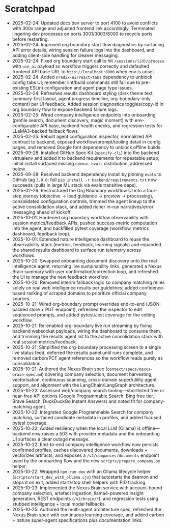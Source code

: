 # Scratchpad

- 2025-02-24: Updated docs dev server to port 4100 to avoid conflicts with 300x range and adjusted frontend link accordingly. Terminated lingering dev processes on ports 3001/3003/8000 to recycle ports before restarting.
- 2025-02-24: Improved org boundary start flow diagnostics by surfacing API error details, wiring session failure logs into the dashboard, and adding client-side handling for cleaner messaging.
- 2025-02-24: Fixed org boundary start call to hit `/sessions/{id}/process` with `use_ai` payload so workflow triggers correctly and defaulted frontend API base URL to `http://localhost:8000` when env is unset.
- 2025-02-24: Added `@radix-ui/react-tabs` dependency to unblock config tabs UI; remember lint/build commands still fail due to pre-existing ESLint configuration and agent page type issues.
- 2025-02-24: Refreshed results dashboard styling (dark theme text, summary-first layout, agent progress timeline, org-boundary-only content) per UI feedback. Added session diagnostics toggles/copy-id in org boundary flow to expose backend failure logs.
- 2025-02-25: Wired company intelligence endpoints into onboarding (profile search, document discovery, magic moment) with env-configurable API base, backend health checks, and regression tests for LLaMA3-backed fallback flows.
- 2025-02-25: Rebuilt agent configuration inspector, normalized API contract to backend, exposed workflow/prompt/tooling detail in config pages, and removed Google font dependency to unblock offline builds.
- 2025-09-28: Installed GitHub Spec Kit (`specify-cli`) into the backend virtualenv and added it to backend requirements for repeatable setup; initial install surfaced missing `openai-evals` distribution, addressed below.
- 2025-09-28: Resolved backend dependency install by pinning `evals` to GitHub tag `3.0.0`; full `pip install -r backend/requirements.txt` now succeeds (pulls in large ML stack via evals transitive deps).
- 2025-02-26: Restructured the Org Boundary workflow UI into a four-step journey (objective → load guidance → preview → processing), consolidated configuration controls, trimmed the agent lineup to the active consolidation stack, and added richer in-run narratives/error messaging ahead of kickoff.
- 2025-10-01: Hardened org boundary workflow observability with session metrics/feedback APIs, pushed success-metric computation into the agent, and backfilled pytest coverage (workflow, metrics dashboard, feedback loop).
- 2025-10-01: Extended nature intelligence dashboard to reuse the observability stack (metrics, feedback, learning signals) and expanded the shared results dashboard to surface run telemetry across workflows.
- 2025-10-20: Swapped onboarding document discovery onto the real intelligence agent, returning live sustainability links, generated a Nexus Brain summary with user confirmation/correction loop, and refreshed the UI to manage the new feedback workflow.
- 2025-10-20: Removed interim fallback logic so company matching relies solely on real web intelligence results per guidelines; added confidence-based ranking of scraped domains to prioritize official company sources.
- 2025-10-21: Wired org-boundary prompt overrides end-to-end (JSON-backed store + PUT endpoint), refreshed the inspector to edit sequenced prompts, and added pytest/Jest coverage for the editing workflow.
- 2025-10-21: Re-enabled org-boundary live run streaming by fixing backend websocket payloads, wiring the dashboard to consume them, and trimming the results agent list to the active consolidation stack with real session metrics/feedback.
- 2025-10-21: Simplified the org-boundary processing screen to a single live status feed, deferred the results panel until runs complete, and removed carbon/PCF agent references so the workflow reads purely as consolidation.
- 2025-10-21: Authored the Nexus Brain spec (`context/specs/nexus-brain-spec.md`) covering company selection, document harvesting, vectorisation, continuous scanning, cross-domain super/utility agent support, and alignment with the LangChain/LangGraph architecture.
- 2025-10-22: Assessed web/company search tooling—shortlisted free or near-free API options (Google Programmable Search, Bing free tier, Brave Search, DuckDuckGo Instant Answers) and noted fit for company-matching agent.
- 2025-10-22: Integrated Google Programmable Search for company matching, surfaced candidate metadata in profiles, and added focused pytest coverage.
- 2025-10-22: Added resiliency when the local LLM (Ollama) is offline—backend now raises a 503 with provider metadata and the onboarding UI surfaces a clear outage message.
- 2025-10-22: End-to-end company intelligence workflow now persists confirmed profiles, caches discovered documents, downloads + vectorizes artifacts, and exposes a `/v2/companies/documents` endpoint used by the onboarding flow and the new `scripts/prepare_company.py` helper.
- 2025-10-22: Wrapped `npm run dev` with an Ollama lifecycle helper (`scripts/start_dev_with_ollama.cjs`) that autostarts the daemon and stops it on exit; added start/stop shell helpers with PID tracking.
- 2025-10-23: Implemented the Nexus Brain service with account-bound company selection, artefact ingestion, llama4-powered insight generation, REST endpoints (`/v2/brain/*`), and regression tests using stubbed intelligence + local model fallbacks.
- 2025-10-25: Authored the multi-agent architecture spec, refreshed the Nexus Brain spec with continuous learning coverage, and added carbon + nature super-agent specifications plus documentation links.
